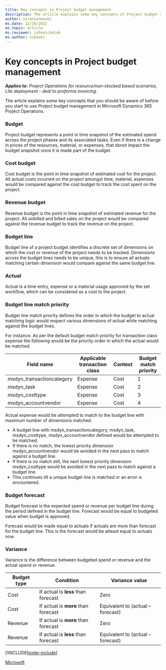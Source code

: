 ```yaml
---
title: Key concepts in Project budget management
description: The article explains some key concepts of Project budget management in Microsoft Dynamics 365 Project Operations.
author: niranjanmaski
ms.date: 12/16/2022
ms.topic: article
ms.reviewer: johnmichalak
ms.author: nimaski
---
```


# Key concepts in Project budget management

_**Applies to:** Project Operations for resource/non-stocked based scenarios, Lite deployment - deal to proforma invoicing._

The article explains some key concepts that you should be aware of before you start to use Project budget management in Microsoft Dynamics 365 Project Operations.

### Budget
Project budget represents a point in time snapshot of the estimated spend across the project phases and its associated tasks. Even if there is a change in prices of the resources, material, or expenses, that donot impact the budget snapshot once it is made part of the budget.

### Cost budget

Cost budget is the point in time snapshot of estimated cost for the project. All actual costs incurred on the project amongst time, material, expenses would be compared against the cost budget to track the cost spent on the project.

### Revenue budget

Revenue budget is the point in time snapshot of estimated revenue for the project. All unbilled and billed sales on the project would be compared against the revenue budget to track the revenue on the project.

### Budget line

Budget line of a project budget identifies a discrete set of dimensions on which the cost or revenue of the project needs to be tracked. Dimensions across the budget lines needs to be unique, this is to ensure all actuals matching certain dimension would compare against the same budget line.

### Actual

Actual is a time entry, expense or a material usage approved by the set workflow, which can be considered as a cost to the project.

### Budget line match priority

Budget line match priority defines the order in which the budget to actual matching logic would respect various dimensions of actual while matching against the budget lines. 

For instance. As per the default budget match priority for transaction class expense the following would be the priority order in which the actual would be matched.

| **Field name** | **Applicable transaction class** | **Context** | **Budget match priority** |
| --- | --- | --- | --- |
| msdyn_transactioncategory | Expense | Cost | 1 |
| msdyn_task | Expense | Cost | 2 |
| msdyn_costtype | Expense | Cost | 3 |
| msdyn_accountvendor | Expense | Cost | 4 |

Actual expense would be attempted to match to the budget line with maximum number of dimensions matched. 
- A budget line with msdyn_transactioncategory, msdyn_task, msdyn_costtype, msdyn_accountvendor defined would be attempted to be matched. 
- If there is no match, the lowest priority dimension msdyn_accountvendor would be avoided in the next pass to match against a budget line. 
- If there is no match still, the next lowest priority dimension msdyn_costtype would be avoided in the next pass to match against a budget line.
- This continues till a unique budget line is matched or an error is encountered.

### Budget forecast

Budget forecast is the expected spend or revenue per budget line during the period defined in the budget line. Forecast would be equal to budgeted value when budget is approved.

Forecast would be made equal to actuals if actuals are more than forecast for the budget line. This is the forecast would be atleast equal to actuals now.

### Variance

Variance is the difference between budgeted spend or revenue and the actual spend or revenue.

| **Budget type** | **Condition** | **Variance value** |
| --- | --- | --- |
| Cost | If actual is **less** than forecast | Zero |
| Cost | If actual is **more** than forecast | Equivalent to (actual – forecast) |
| Revenue | If actual is **more** than forecast |  Zero |
| Revenue | If actual is **less** than forecast | Equivalent to (actual – forecast) |



[!INCLUDE[footer-include](../../includes/footer-banner.md)]

[Microsoft](https://www.microsoft.com)
